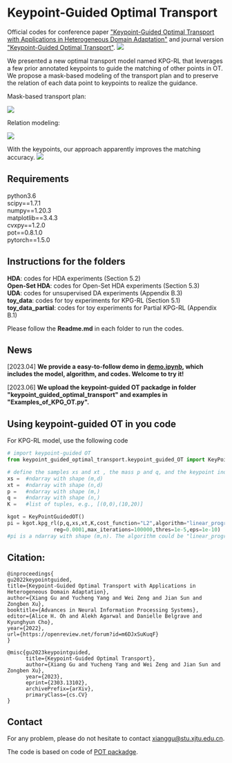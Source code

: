 # Keypoint-Guided Optimal Transport
Official codes for conference paper ["Keypoint-Guided Optimal Transport with Applications in Heterogeneous Domain Adaptation"](https://openreview.net/forum?id=m6DJxSuKuqF&noteId=SEp6zzXmpLE) and journal version ["Keypoint-Guided Optimal Transport"](https://arxiv.org/abs/2303.13102).
![](https://github.com/XJTU-XGU/KPG-RL/blob/main/figures/figure.png)

We presented a new optimal transport model named KPG-RL that leverages a few prior annotated keypoints to guide the matching of other points in OT. We propose a mask-based modeling of the transport plan and to preserve the relation of each data point to keypoints to realize the guidance. 

Mask-based transport plan:

![](https://github.com/XJTU-XGU/KPG-RL/blob/main/figures/figure2.png)

Relation modeling:

![](https://github.com/XJTU-XGU/KPG-RL/blob/main/figures/figure3.png)

With the keypoints, our approach apparently improves the matching accuracy.
![](https://github.com/XJTU-XGU/KPG-RL/blob/main/figures/figure4.png)

## Requirements
python3.6 <br>
scipy==1.7.1 <br>
numpy==1.20.3 <br>
matplotlib==3.4.3 <br>
cvxpy==1.2.0 <br>
pot==0.8.1.0 <br>
pytorch==1.5.0 <br>

## Instructions for the folders
__HDA__: codes for HDA experiments (Section 5.2) <br>
__Open-Set HDA__: codes for Open-Set HDA experiments (Section 5.3) <br>
__UDA__: codes for unsupervised DA experiments (Appendix B.3) <br>
__toy_data__: codes for toy experiments for KPG-RL (Section 5.1) <br>
__toy_data_partial__: codes for toy experiments for Partial KPG-RL (Appendix B.1) <br>

Please follow the __Readme.md__ in each folder to run the codes. 

## News
[2023.04] __We provide a easy-to-follow demo in [demo.ipynb](https://github.com/XJTU-XGU/KPG-RL/blob/main/demo.ipynb), which includes the model, algorithm, and codes. Welcome to try it!__

[2023.06] __We upload the keypoint-guided OT packadge in folder "keypoint_guided_optimal_transport" and examples in "Examples_of_KPG_OT.py".__

## Using keypoint-guided OT in you code
For KPG-RL model, use the following code
``` python
# import keypoint-guided OT
from keypoint_guided_optimal_transport.keypoint_guided_OT import KeyPointGuidedOT

# define the samples xs and xt , the mass p and q, and the keypoint index pair K
xs =  #ndarray with shape (m,d)
xt =  #ndarray with shape (n,d)
p =   #ndarray with shape (m,)
q =   #ndarray with shape (n,)
K =   #list of tuples, e.g., [(0,0),(10,20)]

kgot = KeyPointGuidedOT()
pi = kgot.kpg_rl(p,q,xs,xt,K,cost_function="L2",algorithm="linear_programming",tau_s=0.1,tau_t=0.1,normalized=True,
               reg=0.0001,max_iterations=100000,thres=1e-5,eps=1e-10)
#pi is a ndarray with shape (m,n). The algorithm could be "linear_programming" or "sinkhorn".
```

## Citation:
```
@inproceedings{
gu2022keypointguided,
title={Keypoint-Guided Optimal Transport with Applications in Heterogeneous Domain Adaptation},
author={Xiang Gu and Yucheng Yang and Wei Zeng and Jian Sun and Zongben Xu},
booktitle={Advances in Neural Information Processing Systems},
editor={Alice H. Oh and Alekh Agarwal and Danielle Belgrave and Kyunghyun Cho},
year={2022},
url={https://openreview.net/forum?id=m6DJxSuKuqF}
}

@misc{gu2023keypointguided,
      title={Keypoint-Guided Optimal Transport}, 
      author={Xiang Gu and Yucheng Yang and Wei Zeng and Jian Sun and Zongben Xu},
      year={2023},
      eprint={2303.13102},
      archivePrefix={arXiv},
      primaryClass={cs.CV}
}
```

## Contact
For any problem, please do not hesitate to contact xianggu@stu.xjtu.edu.cn.


The code is based on code of [POT packadge](https://pythonot.github.io/).
